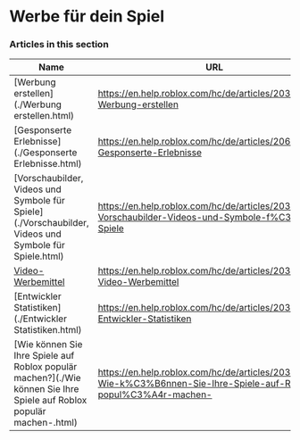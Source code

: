 # Werbe für dein Spiel  
### Articles in this section
Name|URL
-|-
[Werbung erstellen](./Werbung erstellen.html) |https://en.help.roblox.com/hc/de/articles/203313840-Werbung-erstellen
[Gesponserte Erlebnisse](./Gesponserte Erlebnisse.html) |https://en.help.roblox.com/hc/de/articles/206455923-Gesponserte-Erlebnisse
[Vorschaubilder, Videos und Symbole für Spiele](./Vorschaubilder, Videos und Symbole für Spiele.html) |https://en.help.roblox.com/hc/de/articles/203314060-Vorschaubilder-Videos-und-Symbole-f%C3%BCr-Spiele
[Video-Werbemittel](./Video-Werbemittel.html) |https://en.help.roblox.com/hc/de/articles/203312520-Video-Werbemittel
[Entwickler Statistiken](./Entwickler Statistiken.html) |https://en.help.roblox.com/hc/de/articles/203314110-Entwickler-Statistiken
[Wie können Sie Ihre Spiele auf Roblox populär machen?](./Wie können Sie Ihre Spiele auf Roblox populär machen-.html) |https://en.help.roblox.com/hc/de/articles/203313420-Wie-k%C3%B6nnen-Sie-Ihre-Spiele-auf-Roblox-popul%C3%A4r-machen-